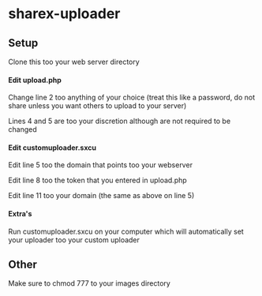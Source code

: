 # sharex-uploader

## Setup

Clone this too your web server directory

#### Edit upload.php

Change line 2 too anything of your choice (treat this like a password, do not share unless you want others to upload to your server)

Lines 4 and 5 are too your discretion although are not required to be changed

#### Edit customuploader.sxcu

Edit line 5 too the domain that points too your webserver

Edit line 8 too the token that you entered in upload.php

Edit line 11 too your domain (the same as above on line 5)

#### Extra's

Run customuploader.sxcu on your computer which will automatically set your uploader too your custom uploader

## Other

Make sure to chmod 777 to your images directory
